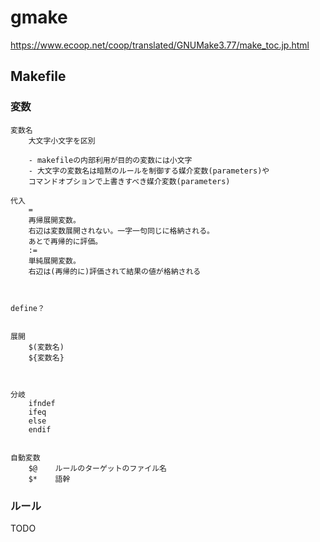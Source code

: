 # gmake

https://www.ecoop.net/coop/translated/GNUMake3.77/make_toc.jp.html

## Makefile

### 変数

```
変数名
    大文字小文字を区別
    
    - makefileの内部利用が目的の変数には小文字
    - 大文字の変数名は暗黙のルールを制御する媒介変数(parameters)や
	コマンドオプションで上書きすべき媒介変数(parameters)

代入
    =      
	再帰展開変数。
	右辺は変数展開されない。一字一句同じに格納される。
	あとで再帰的に評価。
    :=     
	単純展開変数。
	右辺は(再帰的に)評価されて結果の値が格納される



define？


展開
    $(変数名)
    ${変数名}



分岐
    ifndef
    ifeq
    else
    endif


自動変数
    $@    ルールのターゲットのファイル名
    $*    語幹
```

### ルール

TODO
